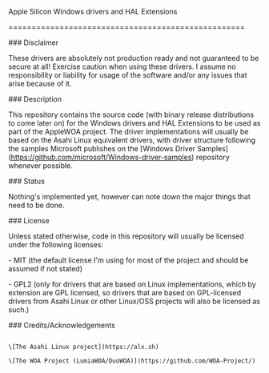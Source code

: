 Apple Silicon Windows drivers and HAL Extensions

===================================================



\### Disclaimer



These drivers are absolutely not production ready and not guaranteed to be secure at all! Exercise caution when using these drivers. I assume no responsibility or liability for usage of the software and/or any issues that arise because of it.



\### Description



This repository contains the source code (with binary release distributions to come later on) for the Windows drivers and HAL Extensions to be used as part of the AppleWOA project. The driver implementations will usually be based on the Asahi Linux equivalent drivers, with driver structure following the samples Microsoft publishes on the \[Windows Driver Samples](https://github.com/microsoft/Windows-driver-samples) repository whenever possible.



\### Status



Nothing's implemented yet, however can note down the major things that need to be done.



\### License



Unless stated otherwise, code in this repository will usually be licensed under the following licenses:

\- MIT (the default license I'm using for most of the project and should be assumed if not stated)

\- GPL2 (only for drivers that are based on Linux implementations, which by extension are GPL licensed, so drivers that are based on GPL-licensed drivers from Asahi Linux or other Linux/OSS projects will also be licensed as such.)



\### Credits/Acknowledgements

```

\[The Asahi Linux project](https://alx.sh)

\[The WOA Project (LumiaWOA/DuoWOA)](https://github.com/WOA-Project/)

